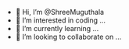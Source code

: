 - 👋 Hi, I’m @ShreeMuguthala
- 👀 I’m interested in coding ...
- 🌱 I’m currently learning ...
- 💞️ I’m looking to collaborate on ...

<!---
ShreeMuguthala/ShreeMuguthala is a ✨ special ✨ repository because its `README.md` (this file) appears on your GitHub profile.
You can click the Preview link to take a look at your changes.
--->

